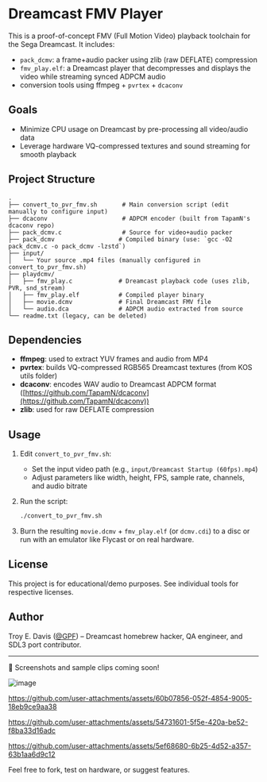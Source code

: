# Dreamcast FMV Player

This is a proof-of-concept FMV (Full Motion Video) playback toolchain for the Sega Dreamcast.
It includes:

* `pack_dcmv`: a frame+audio packer using zlib (raw DEFLATE) compression
* `fmv_play.elf`: a Dreamcast player that decompresses and displays the video while streaming synced ADPCM audio
* conversion tools using ffmpeg + `pvrtex` + `dcaconv`

## Goals

* Minimize CPU usage on Dreamcast by pre-processing all video/audio data
* Leverage hardware VQ-compressed textures and sound streaming for smooth playback

## Project Structure

```
.
├── convert_to_pvr_fmv.sh       # Main conversion script (edit manually to configure input)
├── dcaconv                     # ADPCM encoder (built from TapamN's dcaconv repo)
├── pack_dcmv.c                 # Source for video+audio packer
├── pack_dcmv                  # Compiled binary (use: `gcc -O2 pack_dcmv.c -o pack_dcmv -lzstd`)
├── input/
│   └── Your source .mp4 files (manually configured in convert_to_pvr_fmv.sh)
├── playdcmv/
│   ├── fmv_play.c             # Dreamcast playback code (uses zlib, PVR, snd_stream)
│   ├── fmv_play.elf           # Compiled player binary
│   ├── movie.dcmv             # Final Dreamcast FMV file
│   └── audio.dca              # ADPCM audio extracted from source
└── readme.txt (legacy, can be deleted)
```

## Dependencies

* **ffmpeg**: used to extract YUV frames and audio from MP4
* **pvrtex**: builds VQ-compressed RGB565 Dreamcast textures (from KOS utils folder)
* **dcaconv**: encodes WAV audio to Dreamcast ADPCM format ([https://github.com/TapamN/dcaconv](https://github.com/TapamN/dcaconv))
* **zlib**: used for raw DEFLATE compression

## Usage

1. Edit `convert_to_pvr_fmv.sh`:

   * Set the input video path (e.g., `input/Dreamcast Startup (60fps).mp4`)
   * Adjust parameters like width, height, FPS, sample rate, channels, and audio bitrate
2. Run the script:

   ```bash
   ./convert_to_pvr_fmv.sh
   ```
3. Burn the resulting `movie.dcmv` + `fmv_play.elf` (or `dcmv.cdi`) to a disc or run with an emulator like Flycast or on real hardware.

## License

This project is for educational/demo purposes. See individual tools for respective licenses.

## Author

Troy E. Davis ([@GPF](https://github.com/GPF)) – Dreamcast homebrew hacker, QA engineer, and SDL3 port contributor.

---

🎥 Screenshots and sample clips coming soon!

![image](https://github.com/user-attachments/assets/6e24fbb8-2f86-4c95-a097-b26e14f6b521)


https://github.com/user-attachments/assets/60b07856-052f-4854-9005-18eb9ce9aa38


https://github.com/user-attachments/assets/54731601-5f5e-420a-be52-f8ba33d16adc


https://github.com/user-attachments/assets/5ef68680-6b25-4d52-a357-63b1aa6d9c12


Feel free to fork, test on hardware, or suggest features.
